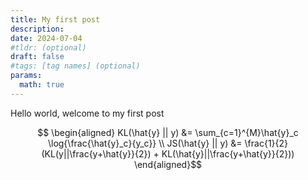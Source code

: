 ```yaml
---
title: My first post
description:
date: 2024-07-04
#tldr: (optional)
draft: false
#tags: [tag names] (optional)
params:
  math: true
---
```


Hello world, welcome to my first post

$$ \begin{aligned}
KL(\hat{y} || y) &= \sum_{c=1}^{M}\hat{y}_c \log{\frac{\hat{y}_c}{y_c}} \\
JS(\hat{y} || y) &= \frac{1}{2}(KL(y||\frac{y+\hat{y}}{2}) + KL(\hat{y}||\frac{y+\hat{y}}{2}))
\end{aligned}$$